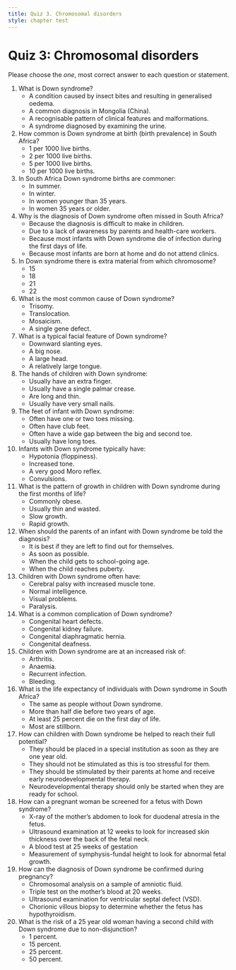 ```yaml
---
title: Quiz 3. Chromosomal disorders
style: chapter test
---
```


# Quiz 3: Chromosomal disorders

Please choose the *one*, most correct answer to each question or statement.

1.	What is Down syndrome?
	-	A condition caused by insect bites and resulting in generalised oedema.
	-	A common diagnosis in Mongolia (China).
	+	A recognisable pattern of clinical features and malformations.
	-	A syndrome diagnosed by examining the urine.
2.	How common is Down syndrome at birth (birth prevalence) in South Africa?
	-	1 per 1000 live births.
	+	2 per 1000 live births.
	-	5 per 1000 live births.
	-	10 per 1000 live births.
3.	In South Africa Down syndrome births are commoner:
	-	In summer.
	-	In winter.
	-	In women younger than 35 years.
	+	In women 35 years or older.
4.	Why is the diagnosis of Down syndrome often missed in South Africa?
	-	Because the diagnosis is difficult to make in children.
	+	Due to a lack of awareness by parents and health-care workers.
	-	Because most infants with Down syndrome die of infection during the first days of life.
	-	Because most infants are born at home and do not attend clinics.
5.	In Down syndrome there is extra material from which chromosome?
	-	15
	-	18
	+	21
	-	22
6.	What is the most common cause of Down syndrome?
	+	Trisomy.
	-	Translocation.
	-	Mosaicism.
	-	A single gene defect.
7.	What is a typical facial feature of Down syndrome?
	-	Downward slanting eyes.
	-	A big nose.
	-	A large head.
	+	A relatively large tongue.
8.	The hands of children with Down syndrome:
	-	Usually have an extra finger.
	+	Usually have a single palmar crease.
	-	Are long and thin.
	-	Usually have very small nails.
9.	The feet of infant with Down syndrome:
	-	Often have one or two toes missing.
	-	Often have club feet.
	+	Often have a wide gap between the big and second toe.
	-	Usually have long toes.
10.	Infants with Down syndrome typically have:
	+	Hypotonia (floppiness).
	-	Increased tone.
	-	A very good Moro reflex.
	-	Convulsions.
11.	What is the pattern of growth in children with Down syndrome during the first months of life?
	-	Commonly obese.
	-	Usually thin and wasted.
	+	Slow growth.
	-	Rapid growth.
12.	When should the parents of an infant with Down syndrome be told the diagnosis?
	-	It is best if they are left to find out for themselves.
	+	As soon as possible.
	-	When the child gets to school-going age.
	-	When the child reaches puberty.
13.	Children with Down syndrome often have:
	-	Cerebral palsy with increased muscle tone.
	-	Normal intelligence.
	+	Visual problems.
	-	Paralysis.
14.	What is a common complication of Down syndrome?
	+	Congenital heart defects.
	-	Congenital kidney failure.
	-	Congenital diaphragmatic hernia.
	-	Congenital deafness.
15.	Children with Down syndrome are at an increased risk of:
	-	Arthritis.
	-	Anaemia.
	+	Recurrent infection.
	-	Bleeding.
16.	What is the life expectancy of individuals with Down syndrome in South Africa?
	-	The same as people without Down syndrome.
	+	More than half die before two years of age.
	-	At least 25 percent die on the first day of life.
	-	Most are stillborn.
17.	How can children with Down syndrome be helped to reach their full potential?
	-	They should be placed in a special institution as soon as they are one year old.
	-	They should not be stimulated as this is too stressful for them.
	+	They should be stimulated by their parents at home and receive early neurodevelopmental therapy.
	-	Neurodevelopmental therapy should only be started when they are ready for school.
18.	How can a pregnant woman be screened for a fetus with Down syndrome?
	-	X-ray of the mother’s abdomen to look for duodenal atresia in the fetus.
	+	Ultrasound examination at 12 weeks to look for increased skin thickness over the back of the fetal neck.
	-	A blood test at 25 weeks of gestation
	-	Measurement of symphysis-fundal height to look for abnormal fetal growth.
19.	How can the diagnosis of Down syndrome be confirmed during pregnancy?
	+	Chromosomal analysis on a sample of amniotic fluid.
	-	Triple test on the mother’s blood at 20 weeks.
	-	Ultrasound examination for ventricular septal defect (VSD).
	-	Chorionic villous biopsy to determine whether the fetus has hypothyroidism.
20.	What is the risk of a 25 year old woman having a second child with Down syndrome due to non-disjunction?
	+	1 percent.
	-	15 percent.
	-	25 percent.
	-	50 percent.